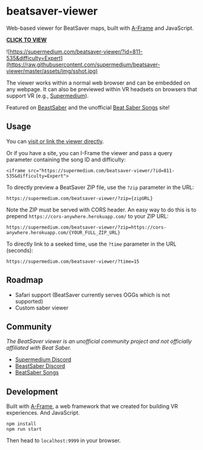 # beatsaver-viewer

[A-Frame]: https://aframe.io
[visit]: https://supermedium.com/beatsaver-viewer/?id=811-535&difficulty=Expert

Web-based viewer for BeatSaver maps, built with [A-Frame] and JavaScript.

**[CLICK TO VIEW][visit]**

![https://supermedium.com/beatsaver-viewer/?id=811-535&difficulty=Expert](https://raw.githubusercontent.com/supermedium/beatsaver-viewer/master/assets/img/sshot.jpg)

The viewer works within a normal web browser and can be embedded on any
webpage. It can also be previewed within VR headsets on browsers that support
VR (e.g., [Supermedium](https://supermedium.com)).

Featured on [BeastSaber](https://bsaber.com) and the unofficial [Beat Saber
Songs](https://beatsaber-songs.herokuapp.com/top/all) site!

## Usage

You can [visit or link the viewer directly][visit].

Or if you have a site, you can I-Frame the viewer and pass a query parameter
containing the song ID and difficulty:

```
<iframe src="https://supermedium.com/beatsaver-viewer/?id=811-535&difficulty=Expert">
```

To directly preview a BeatSaver ZIP file, use the `?zip` parameter in the URL:

`https://supermedium.com/beatsaver-viewer/?zip={zipURL}`

Note the ZIP must be served with CORS header. An easy way to do this is to
prepend `https://cors-anywhere.herokuapp.com/` to your ZIP URL:

`https://supermedium.com/beatsaver-viewer/?zip=https://cors-anywhere.herokuapp.com/{YOUR_FULL_ZIP_URL}`

To directly link to a seeked time, use the `?time` parameter in the URL (seconds):

`https://supermedium.com/beatsaver-viewer/?time=15`

## Roadmap

- Safari support (BeatSaver currently serves OGGs which is not supported)
- Custom saber viewer

## Community

*The BeatSaver viewer is an unofficial community project and not officially
affiliated with Beat Saber.*

- [Supermedium Discord](https://supermedium.com/discord)
- [BeastSaber Discord](https://discordapp.com/invite/cZpFayw)
- [BeatSaber Songs](https://beatsaber-songs.herokuapp.com/top/all)

## Development

Built with [A-Frame](https://aframe.io), a web framework that we created for
building VR experiences. And JavaScript.

```
npm install
npm run start
```

Then head to `localhost:9999` in your browser.
